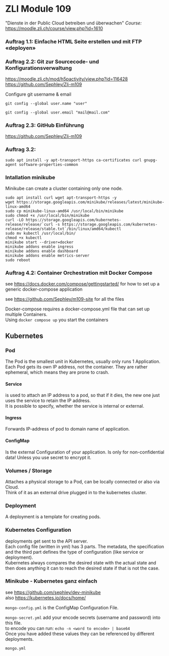 # ZLI Module 109
"Dienste in der Public Cloud betreiben und überwachen"
*Course:* <https://moodle.zli.ch/course/view.php?id=1610>

### Auftrag 1.1: Einfache HTML Seite erstellen und mit FTP «deployen»

### Auftrag 2.2: Git zur Sourcecode- und Konfigurationsverwaltung
<https://moodle.zli.ch/mod/h5pactivity/view.php?id=116428>  
<https://github.com/Sephley/Zli-m109>




Configure git username & email
```
git config --global user.name "user"

git config --global user.email "mail@mail.com"
```

### Auftrag 2.3: GitHub Einführung
<https://github.com/Sephley/Zli-m109>

### Auftrag 3.2:
```
sudo apt install -y apt-transport-https ca-certificates curl gnupg-agent software-properties-common
```
### Intallation minikube
Minikube can create a cluster containing only one node.

```
sudo apt install curl wget apt-transport-https -y  
wget https://storage.googleapis.com/minikube/releases/latest/minikube-linux-amd64  
sudo cp minikube-linux-amd64 /usr/local/bin/minikube  
sudo chmod +x /usr/local/bin/minikube  
curl -LO https://storage.googleapis.com/kubernetes-release/release/`curl -s https://storage.googleapis.com/kubernetes-release/release/stable.txt`/bin/linux/amd64/kubectl  
sudo mv kubectl /usr/local/bin/  
chmod +x kubectl  
minikube start --driver=docker  
minikube addons enable ingress  
minikube addons enable dashboard  
minikube addons enable metrics-server  
sudo reboot  
```

### Auftrag 4.2: Container Orchestration mit Docker Compose

see <https://docs.docker.com/compose/gettingstarted/> for how to set up a generic docker-compose application

see <https://github.com/Sephley/m109-site> for all the files

Docker-compose requires a docker-compose.yml file that can set up multiple Containers.  
Using ```docker compose up``` you start the containers

## Kubernetes
### Pod 
The Pod is the smallest unit in Kubernetes, usually only runs 1 Application.  
Each Pod gets its own IP address, not the container. They are rather ephemeral, which means they are prone to crash.

#### Service 
is used to attach an IP address to a pod, so that if it dies, the new one just uses the service to retain the IP address.  
It is possible to specify, whether the service is internal or external.

#### Ingress
Forwards IP-address of pod to domain name of application.

#### ConfigMap
Is the external Configuration of your application. Is only for non-confidential data! Unless you use secret to encrypt it.

### Volumes / Storage
Attaches a physical storage to a Pod, can be locally connected or also via Cloud.  
Think of it as an external drive plugged in to the kubernetes cluster.

### Deployment
A deployment is a template for creating pods.

### Kubernetes Configuration
deployments get sent to the API server.  
Each config file (written in yml) has 3 parts. The metadata, the specification and the third part defines the type of configuration (like service or deployment).  
Kubernetes always compares the desired state with the actual state and then does anything it can to reach the desired state if that is not the case.

### Minikube - Kubernetes ganz einfach
see <https://github.com/sephley/dev-minikube>  
also <https://kubernetes.io/docs/home/>

`mongo-config.yml` is the ConfigMap Configuration File.

`mongo-secret.yml` add your encode secrets (username and password) into this file.  
to encode you can run: `echo -n <word to encode> | base64`  
Once you have added these values they can be referenced by different deployments.

`mongo.yml`